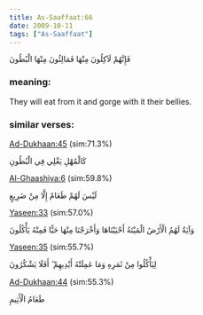 ```yaml
---
title: As-Saaffaat:66
date: 2009-10-11
tags: ["As-Saaffaat"]
---
```

فَإِنَّهُمْ لَآكِلُونَ مِنْهَا فَمَالِئُونَ مِنْهَا الْبُطُونَ
### meaning: 
They will eat from it and gorge with it their bellies.
### similar verses: 

[Ad-Dukhaan:45](/44/45) (sim:71.3%)

كَالْمُهْلِ يَغْلِي فِي الْبُطُونِ

[Al-Ghaashiya:6](/88/6) (sim:59.8%)

لَيْسَ لَهُمْ طَعَامٌ إِلَّا مِنْ ضَرِيعٍ

[Yaseen:33](/36/33) (sim:57.0%)

وَآيَةٌ لَهُمُ الْأَرْضُ الْمَيْتَةُ أَحْيَيْنَاهَا وَأَخْرَجْنَا مِنْهَا حَبًّا فَمِنْهُ يَأْكُلُونَ

[Yaseen:35](/36/35) (sim:55.7%)

لِيَأْكُلُوا مِنْ ثَمَرِهِ وَمَا عَمِلَتْهُ أَيْدِيهِمْ ۖ أَفَلَا يَشْكُرُونَ

[Ad-Dukhaan:44](/44/44) (sim:55.3%)

طَعَامُ الْأَثِيمِ
